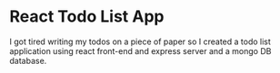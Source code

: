 # React Todo List App

I got tired writing my todos on a piece of paper so I created a todo list application using react front-end and express server and a mongo DB database. 


